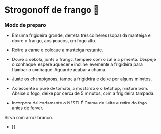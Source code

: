 # Strogonoff de frango :chicken:

### Modo de preparo

- Em uma frigideira grande, derreta três colheres (sopa) da manteiga e doure o frango, aos poucos, em fogo alto.

- Retire a carne e coloque a manteiga restante.

- Doure a cebola, junte o frango, tempere com o sal e a pimenta. Despeje o conhaque, espere aquecer e incline levemente a frigideira para flambar o conhaque. Aguarde acabar a chama.

- Junte os champignons, tampe a frigideira e deixe por alguns minutos.

- Acrescente o purê de tomate, a mostarda e o ketchup, misture bem. Abaixe o fogo, deixe por cerca de 5 minutos, com a frigideira tampada.

- Incorpore delicadamente o NESTLÉ Creme de Leite e retire do fogo antes de ferver.

Sirva com arroz branco.

- [] 